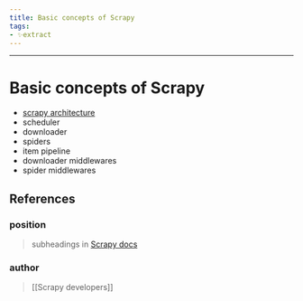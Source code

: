```yaml
---
title: Basic concepts of Scrapy
tags:
- ✨extract
---
```



---

# Basic concepts of Scrapy
- [scrapy architecture](/Extracts/scrapy%20architecture.md)
- scheduler
- downloader
- spiders
- item pipeline
- downloader middlewares
- spider middlewares
## References

### position
> subheadings in [Scrapy docs](/Bibliography/Scrapy%20docs.md)
### author
> [[Scrapy developers]]
